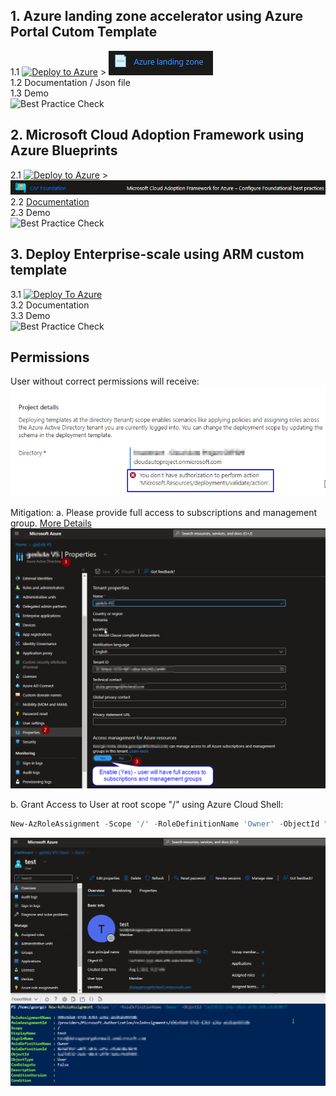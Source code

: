 ## 1. Azure landing zone accelerator using Azure Portal Cutom Template <br/>
1.1 [![Deploy to Azure](https://aka.ms/deploytoazurebutton)](https://portal.azure.com/#create/Microsoft.Template) > ![AccessManagement](./Images/AzureLandingZone.png)  <br/>
1.2 Documentation / Json file <br/>
1.3 Demo  <br/>
![Best Practice Check](https://azurequickstartsservice.blob.core.windows.net/badges/managementgroup-deployments/create-subscription/BestPracticeResult.svg)

## 2. Microsoft Cloud Adoption Framework using Azure Blueprints <br/>
2.1 [![Deploy to Azure](https://aka.ms/deploytoazurebutton)](https://portal.azure.com/#view/Microsoft_Azure_Policy/CreateEditBlueprintsBlade) > ![CAF Foundation](./Images/CAF-foundation.png)  <br/>
2.2 [Documentation](https://aka.ms/asbf-blueprint)  
2.3 Demo  
![Best Practice Check](https://azurequickstartsservice.blob.core.windows.net/badges/managementgroup-deployments/create-subscription/BestPracticeResult.svg)

## 3. Deploy Enterprise-scale using ARM custom template <br/>
3.1 [![Deploy To Azure](https://docs.microsoft.com/en-us/azure/templates/media/deploy-to-azure.svg)](https://portal.azure.com/#blade/Microsoft_Azure_CreateUIDef/CustomDeploymentBlade/uri/https%3A%2F%2Fraw.githubusercontent.com%2FAzure%2FEnterprise-Scale%2Fmain%2Fdocs%2Freference%2Ftreyresearch%2FarmTemplates%2Fes-lite.json/createUIDefinitionUri/https%3A%2F%2Fraw.githubusercontent.com%2FAzure%2FEnterprise-Scale%2Fmain%2Fdocs%2Freference%2Ftreyresearch%2FarmTemplates%2Fportal-es-lite.json)    
3.2 Documentation  
3.3 Demo  
![Best Practice Check](https://azurequickstartsservice.blob.core.windows.net/badges/managementgroup-deployments/create-subscription/BestPracticeResult.svg) 


## Permissions 
User without correct permissions will receive:  
![User does't have enough access](./Images/donthaveauthorization.png)  <br/>

Mitigation:
a. Please provide full access to subscriptions and management group. [More Details](https://github.com/ge-duta/azure-acp-public/blob/master/Azure%20One-Click%20Deployment/ACP-584%20Azure%20Landing%20Zone%20-%20Custom%20deployment%20-%20ARM%20template/ConfigurePermissions.md)
![Active Directory Access](./Images/ActiveDirectoryAccess.png)  <br/>

b. Grant Access to User at root scope "/" using Azure Cloud Shell:

```powershell
New-AzRoleAssignment -Scope '/' -RoleDefinitionName 'Owner' -ObjectId "userObjecID from Azure AD"
```
![Root for User](./Images/owner-for-root-MG.png)  <br/>

